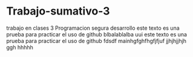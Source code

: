 # Trabajo-sumativo-3
trabajo en clases 3 Programacion segura
 desarrollo
este texto es una prueba para practicar el uso de github
blbalablalba
uui
este texto es una prueba para practicar el uso de github 
fdsdf
mainhgfghfhgfjfjuf
jjhjhjjhjh
ggh
hhhhh
